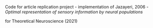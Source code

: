 



Code for article replication project - implementation of Jazayeri, 2006 - _Optimal representation of sensory information by neural populations_

for Theoretical Neuroscience (2021)


